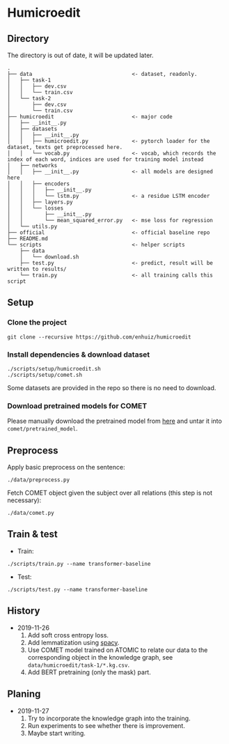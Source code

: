 # Humicroedit

## Directory

The directory is out of date, it will be updated later.

```plain
.
├── data                                <- dataset, readonly.
│   ├── task-1
│   │   ├── dev.csv
│   │   └── train.csv
│   └── task-2
│       ├── dev.csv
│       └── train.csv
├── humicroedit                         <- major code
│   ├── __init__.py
│   ├── datasets
│   │   ├── __init__.py
│   │   ├── humicroedit.py              <- pytorch loader for the dataset, texts get preprocessed here. 
│   │   └── vocab.py                    <- vocab, which records the index of each word, indices are used for training model instead 
│   ├── networks
│   │   ├── __init__.py                 <- all models are designed here
│   │   ├── encoders
│   │   │   ├── __init__.py
│   │   │   └── lstm.py                 <- a residue LSTM encoder
│   │   ├── layers.py
│   │   └── losses
│   │       ├── __init__.py
│   │       └── mean_squared_error.py   <- mse loss for regression
│   └── utils.py
├── official                            <- official baseline repo
├── README.md
└── scripts                             <- helper scripts
    ├── data
    │   └── download.sh
    ├── test.py                         <- predict, result will be written to results/
    └── train.py                        <- all training calls this script
```

## Setup

### Clone the project

```
git clone --recursive https://github.com/enhuiz/humicroedit 
```

### Install dependencies & download dataset

```
./scripts/setup/humicroedit.sh
./scripts/setup/comet.sh
```

Some datasets are provided in the repo so there is no need to download.

### Download pretrained models for COMET

Please manually download the pretrained model from [here](https://drive.google.com/open?id=1FccEsYPUHnjzmX-Y5vjCBeyRt1pLo8FB) and untar it into `comet/pretrained_model`.

## Preprocess

Apply basic preprocess on the sentence:

```
./data/preprocess.py
```

Fetch COMET object given the subject over all relations (this step is not necessary):

```
./data/comet.py
```

## Train & test

- Train:

```
./scripts/train.py --name transformer-baseline
```

- Test:

```
./scripts/test.py --name transformer-baseline
```

## History

- 2019-11-26
  1. Add soft cross entropy loss.
  1. Add lemmatization using [spacy](https://spacy.io/).
  2. Use COMET model trained on ATOMIC to relate our data to the corresponding object in the knowledge graph, see `data/humicroedit/task-1/*.kg.csv`.
  3. Add BERT pretraining (only the mask) part.


## Planing

- 2019-11-27
  1. Try to incorporate the knowledge graph into the training.
  2. Run experiments to see whether there is improvement.
  3. Maybe start writing.